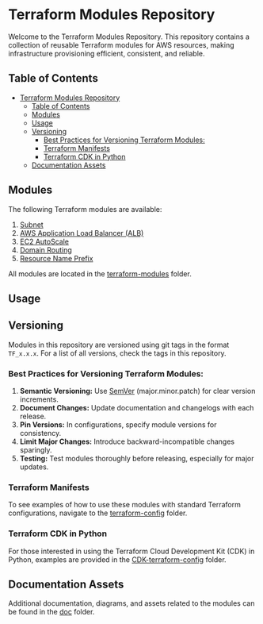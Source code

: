 # Terraform Modules Repository

Welcome to the Terraform Modules Repository. This repository contains a collection of reusable Terraform modules for AWS resources, making infrastructure provisioning efficient, consistent, and reliable.

## Table of Contents

- [Terraform Modules Repository](#terraform-modules-repository)
  - [Table of Contents](#table-of-contents)
  - [Modules](#modules)
  - [Usage](#usage)
  - [Versioning](#versioning)
    - [Best Practices for Versioning Terraform Modules:](#best-practices-for-versioning-terraform-modules)
    - [Terraform Manifests](#terraform-manifests)
    - [Terraform CDK in Python](#terraform-cdk-in-python)
  - [Documentation Assets](#documentation-assets)

## Modules

The following Terraform modules are available:

1. [Subnet](./terraform-modules/subnet)
2. [AWS Application Load Balancer (ALB)](./terraform-modules/load-balancer)
3. [EC2 AutoScale](./terraform-modules/ec2-autoscale)
4. [Domain Routing](./terraform-modules/domain-routing)
5. [Resource Name Prefix](./terraform-modules/resource-nam-prefix)

All modules are located in the [terraform-modules](./terraform-modules) folder.

## Usage

## Versioning

Modules in this repository are versioned using git tags in the format `TF_x.x.x`. For a list of all versions, check the tags in this repository.

### Best Practices for Versioning Terraform Modules:

1. **Semantic Versioning:** Use [SemVer](https://semver.org/) (major.minor.patch) for clear version increments.
2. **Document Changes:** Update documentation and changelogs with each release.
3. **Pin Versions:** In configurations, specify module versions for consistency.
4. **Limit Major Changes:** Introduce backward-incompatible changes sparingly.
5. **Testing:** Test modules thoroughly before releasing, especially for major updates.

### Terraform Manifests

To see examples of how to use these modules with standard Terraform configurations, navigate to the [terraform-config](./examples/terraform-config) folder.

### Terraform CDK in Python

For those interested in using the Terraform Cloud Development Kit (CDK) in Python, examples are provided in the [CDK-terraform-config](./examples/CDK-terraform-config) folder.

## Documentation Assets

Additional documentation, diagrams, and assets related to the modules can be found in the [doc](./doc) folder.